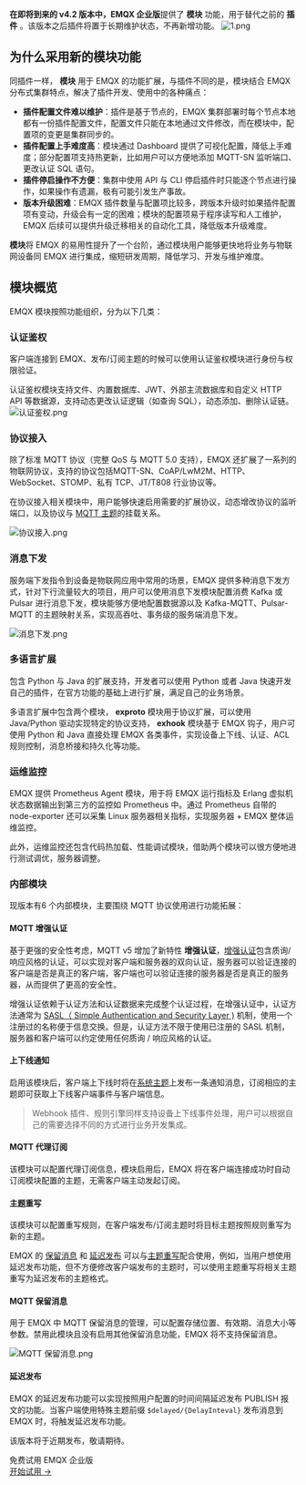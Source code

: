 **在即将到来的 v4.2 版本中，EMQX 企业版**提供了 **模块** 功能，用于替代之前的 **插件** 。该版本之后插件将置于长期维护状态，不再新增功能。
![1.png](https://assets.emqx.com/images/d3056829973a659d92fb3b8c5edfe459.png)




## 为什么采用新的模块功能

同插件一样， **模块** 用于 EMQX 的功能扩展，与插件不同的是，模块结合 EMQX 分布式集群特点，解决了插件开发、使用中的各种痛点：

- **插件配置文件难以维护**：插件是基于节点的，EMQX 集群部署时每个节点本地都有一份插件配置文件，配置文件只能在本地通过文件修改，而在模块中，配置项的变更是集群同步的。
- **插件配置上手难度高**：模块通过 Dashboard 提供了可视化配置，降低上手难度；部分配置项支持热更新，比如用户可以方便地添加 MQTT-SN 监听端口、更改认证 SQL 语句。
- **插件停启操作不方便**：集群中使用 API 与 CLI 停启插件时只能逐个节点进行操作，如果操作有遗漏，极有可能引发生产事故。
- **版本升级困难**：EMQX 插件数量与配置项比较多，跨版本升级时如果插件配置项有变动，升级会有一定的困难；模块的配置项易于程序读写和人工维护，EMQX  后续可以提供升级迁移相关的自动化工具，降低版本升级难度。

**模块**将 EMQX 的易用性提升了一个台阶，通过模块用户能够更快地将业务与物联网设备同 EMQX 进行集成，缩短研发周期，降低学习、开发与维护难度。



## 模块概览

EMQX 模块按照功能组织，分为以下几类：

### 认证鉴权

客户端连接到 EMQX、发布/订阅主题的时候可以使用认证鉴权模块进行身份与权限验证。

认证鉴权模块支持文件、内置数据库、JWT、外部主流数据库和自定义 HTTP API 等数据源，支持动态更改认证逻辑（如查询 SQL），动态添加、删除认证链。
![认证鉴权.png](https://assets.emqx.com/images/73679e9f0b6019b7faba35b21630c861.png)



### 协议接入

除了标准 MQTT 协议（完整 QoS 与 MQTT 5.0 支持），EMQX 还扩展了一系列的物联网协议，支持的协议包括MQTT-SN、CoAP/LwM2M、HTTP、WebSocket、STOMP、私有 TCP、JT/T808 行业协议等。

在协议接入相关模块中，用户能够快速启用需要的扩展协议，动态增改协议的监听端口，以及协议与 [MQTT 主题](https://www.emqx.com/zh/blog/advanced-features-of-mqtt-topics)的挂载关系。

![协议接入.png](https://assets.emqx.com/images/98273b92dcb3459e4e7bf40de2145109.png)



### 消息下发

服务端下发指令到设备是物联网应用中常用的场景，EMQX 提供多种消息下发方式，针对下行流量较大的项目，用户可以使用消息下发模块配置消费 Kafka 或 Pulsar 进行消息下发，模块能够方便地配置数据源以及 Kafka-MQTT、Pulsar-MQTT 的主题映射关系，实现高吞吐、事务级的服务端消息下发。

![消息下发.png](https://assets.emqx.com/images/98ab2bd2917fc74ff9017c8e43731bd7.png)



### 多语言扩展

包含 Python 与 Java 的扩展支持，开发者可以使用 Python 或者 Java 快速开发自己的插件，在官方功能的基础上进行扩展，满足自己的业务场景。

多语言扩展中包含两个模块， **exproto** 模块用于协议扩展，可以使用 Java/Python 驱动实现特定的协议支持， **exhook** 模块基于 EMQX 钩子，用户可使用 Python 和 Java 直接处理 EMQX 各类事件，实现设备上下线、认证、ACL 规则控制，消息桥接和持久化等功能。



### 运维监控

EMQX 提供 Prometheus Agent 模块，用于将 EMQX 运行指标及 Erlang 虚拟机状态数据输出到第三方的监控如 Prometheus 中。通过 Prometheus 自带的 node-exporter 还可以采集 Linux 服务器相关指标，实现服务器 + EMQX 整体运维监控。

此外，运维监控还包含代码热加载、性能调试模块，借助两个模块可以很方便地进行测试调优，服务器调整。



### 内部模块

现版本有6 个内部模块，主要围绕 MQTT 协议使用进行功能拓展：

#### MQTT 增强认证

基于更强的安全性考虑，MQTT v5 增加了新特性 **增强认证**，[增强认证](https://www.emqx.com/zh/blog/mqtt5-enhanced-authentication)包含质询/响应风格的认证，可以实现对客户端和服务器的双向认证，服务器可以验证连接的客户端是否是真正的客户端，客户端也可以验证连接的服务器是否是真正的服务器，从而提供了更高的安全性。

增强认证依赖于认证方法和认证数据来完成整个认证过程，在增强认证中，认证方法通常为 [SASL（ Simple Authentication and Security Layer )](https://zh.wikipedia.org/zh-hans/简单认证与安全层) 机制，使用一个注册过的名称便于信息交换。但是，认证方法不限于使用已注册的 SASL 机制，服务器和客户端可以约定使用任何质询 / 响应风格的认证。

#### 上下线通知

启用该模块后，客户端上下线时将在[系统主题](https://docs.emqx.cn/broker/latest/advanced/system-topic.html)上发布一条通知消息，订阅相应的主题即可获取上下线客户端事件与客户端信息。

> Webhook 插件、规则引擎同样支持设备上下线事件处理，用户可以根据自己的需要选择不同的方式进行业务开发集成。

#### MQTT 代理订阅

该模块可以配置代理订阅信息，模块启用后，EMQX 将在客户端连接成功时自动订阅模块配置的主题，无需客户端主动发起订阅。

#### 主题重写

该模块可以配置重写规则，在客户端发布/订阅主题时将目标主题按照规则重写为新的主题。

EMQX 的 [保留消息](https://docs.emqx.cn/enterprise/latest/modules/retainer.html) 和 [延迟发布](https://docs.emqx.cn/broker/latest/advanced/delay-publish.html) 可以与[主题重写](https://www.emqx.com/zh/blog/rewriting-emqx-mqtt5-topic)配合使用，例如，当用户想使用延迟发布功能，但不方便修改客户端发布的主题时，可以使用主题重写将相关主题重写为延迟发布的主题格式。

#### MQTT 保留消息

用于 EMQX 中 MQTT 保留消息的管理，可以配置存储位置、有效期、消息大小等参数。禁用此模块且没有启用其他保留消息功能，EMQX 将不支持保留消息。

![MQTT 保留消息.png](https://assets.emqx.com/images/6cff9581c968d03e83e29d68b5601ff7.png)



#### 延迟发布

EMQX 的延迟发布功能可以实现按照用户配置的时间间隔延迟发布 PUBLISH 报文的功能。当客户端使用特殊主题前缀 `$delayed/{DelayInteval}` 发布消息到 EMQX 时，将触发延迟发布功能。



该版本将于近期发布，敬请期待。


<section class="promotion">
    <div>
        免费试用 EMQX 企业版
    </div>
    <a href="https://www.emqx.com/zh/try?product=enterprise" class="button is-gradient px-5">开始试用 →</a >
</section>

